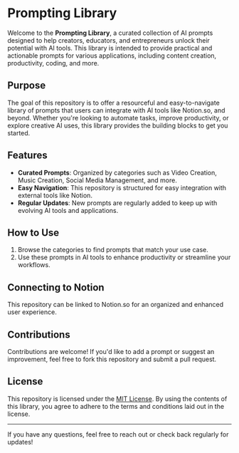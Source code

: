 # Prompting Library

Welcome to the **Prompting Library**, a curated collection of AI prompts designed to help creators, educators, and entrepreneurs unlock their potential with AI tools. This library is intended to provide practical and actionable prompts for various applications, including content creation, productivity, coding, and more.

## Purpose

The goal of this repository is to offer a resourceful and easy-to-navigate library of prompts that users can integrate with AI tools like Notion.so, and beyond. Whether you're looking to automate tasks, improve productivity, or explore creative AI uses, this library provides the building blocks to get you started.

## Features

- **Curated Prompts**: Organized by categories such as Video Creation, Music Creation, Social Media Management, and more.
- **Easy Navigation**: This repository is structured for easy integration with external tools like Notion.
- **Regular Updates**: New prompts are regularly added to keep up with evolving AI tools and applications.

## How to Use

1. Browse the categories to find prompts that match your use case.
2. Use these prompts in AI tools to enhance productivity or streamline your workflows.


## Connecting to Notion

This repository can be linked to Notion.so for an organized and enhanced user experience. 

## Contributions

Contributions are welcome! If you'd like to add a prompt or suggest an improvement, feel free to fork this repository and submit a pull request.

## License

This repository is licensed under the [MIT License](LICENSE). By using the contents of this library, you agree to adhere to the terms and conditions laid out in the license.

---

If you have any questions, feel free to reach out or check back regularly for updates!


